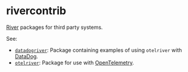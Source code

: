 # rivercontrib

[River](https://github.com/riverqueue/river) packages for third party systems.

See:

* [`datadogriver`](../datadogriver): Package containing examples of using `otelriver` with [DataDog](https://www.datadoghq.com/).
* [`otelriver`](../otelriver): Package for use with [OpenTelemetry](https://opentelemetry.io/).
